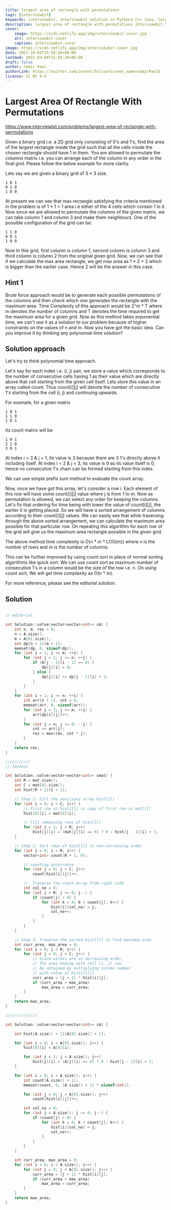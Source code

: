 ```yaml
---
title: largest area of rectangle with permutations
tags: [interviewbit]
keywords: interviewbit, interviewbit solution in Python3 C++ Java, largest area of rectangle with permutations solution
description: largest area of rectangle with permutations Interviewbit Solution Explained
cover:
    image: https://scdn.netlify.app/img/interviewbit-cover.jpg
    alt: interviewbit-cover
    caption: interviewbit-cover
image: https://scdn.netlify.app/img/interviewbit-cover.jpg
date: 2021-10-04T15:58:26+08:00
lastmod: 2022-03-04T15:58:26+08:00
draft: false
author: Samir Paul
authorLink: https://twitter.com/intent/follow?screen_name=SamirPaulb
license: CC BY 4.0
---
```


# Largest Area Of Rectangle With Permutations

https://www.interviewbit.com/problems/largest-area-of-rectangle-with-permutations

Given a binary grid i.e. a 2D grid only consisting of 0's and 1's, find the area of the largest rectangle inside the grid such that all the cells inside the chosen rectangle should have 1 in them. You are allowed to permutate the columns matrix i.e. you can arrange each of the column in any order in the final grid. Please follow the below example for more clarity.

Lets say we are given a binary grid of 3 * 3 size.
```
1 0 1
0 1 0
1 0 0
```
At present we can see that max rectangle satisfying the criteria mentioned in the problem is of 1 * 1 = 1 area i.e either of the 4 cells which contain 1 in it. Now since we are allowed to permutate the columns of the given matrix, we can take column 1 and column 3 and make them neighbours. One of the possible configuration of the grid can be:
```
1 1 0
0 0 1
1 0 0
```

Now In this grid, first column is column 1, second column is column 3 and third column is column 2 from the original given grid. Now, we can see that if we calculate the max area rectangle, we get max area as 1 * 2 = 2 which is bigger than the earlier case. Hence 2 will be the answer in this case.


## Hint 1

Brute force approach would be to generate each possible permutations of the columns and then check which one generates the rectangle with the maximum area. 
Time Complexity of this approach would be 2^m * T where m denotes the number of columns and T denotes the time required to get the maximum area for a given grid. Now as this method takes exponential time, we can't use it as a solution to our problem because of higher constraints on the values of n and m. 
Now you have got the basic idea. Can you improve it by thinking any polynomial time solution? 

## Solution approach

Let's try to think polynomial time approach.

Let's say for each index i.e. (i, j) pair, we store a value which corresponds to the number of consecutive cells having 1 as their value which are directly above that cell starting from the given cell itself. Lets store this value in an array called count. Thus count[i][j] will denote the number of consecutive 1's starting from the cell (i, j) and continuing upwards. 

For example, for a given matrix

```
1 0 1
1 1 0
1 0 1 
```
Its count matrix will be
```
1 0 1
2 1 0
3 0 1 
```
 At index i = 3 & j = 1, its value is 3 because there are 3 1's directly above it including itself. At index i = 2 & j = 3, its value is 0 as its value itself is 0, hence no consecutive 1's chain can be formed starting from this index.

We can use simple prefix sum method to evaluate the count array. 

Now, once we have got this array, let's consider a row i. Each element of this row will have some count[i][j] value where j is from 1 to m. Now as permutation is allowed, we can select any order for keeping the columns. Let's fix that ordering for time being with lower the value of count[i][j], the earlier it is getting placed. So we will have a sorted arrangement of columns according to their count[i][j] values. We can easily see that while traversing through the above sorted arrangement, we can calculate the maximum area possible for that particular row. On repeating this algorithm for each row of the grid will give us the maximum area rectangle possible in the given grid. 

The above method time complexity is O(n * m * LOG(m)) where n is the number of rows and m is the number of columns. 

This can be further improved by using count sort in place of normal sorting algorithms like quick sort. We can use count sort as maximum number of consecutive 1's in a column would be the size of the row i.e. n. On using count sort, We will get time complexity as O(n * m).

For more reference, please see the editorial solution.

## Solution

```cpp

// editorial

int Solution::solve(vector<vector<int>> &A) {
    int n, m, res = 0;
    n = A.size();
    m = A[0].size();
    int dp[n + 1][m + 1];
    memset(dp, 0, sizeof(dp));
    for (int i = 1; i <= m; ++i) {
        for (int j = 1; j <= n; ++j) {
            if (A[j - 1][i - 1] == 0) {
                dp[j][i] = 0;
            } else {
                dp[j][i] += dp[j - 1][i] + 1;
            }
        }
    }
    for (int i = 1; i <= n; ++i) {
        int arr[n + 1], cnt = 0;
        memset(arr, 0, sizeof(arr));
        for (int j = 1; j <= m; ++j) {
            arr[dp[i][j]]++;
        }
        for (int j = n; j >= 0; --j) {
            cnt += arr[j];
            res = max(res, cnt * j);
        }
    }
    return res;
}

///////////
// fastest

int Solution::solve(vector<vector<int>> &mat) {
    int R = mat.size();
    int C = mat[0].size();
    int hist[R + 1][C + 1];

    // Step 1: Fill the auxiliary array hist[][]
    for (int i = 0; i < C; i++) {
        // First row in hist[][] is copy of first row in mat[][]
        hist[0][i] = mat[0][i];

        // Fill remaining rows of hist[][]
        for (int j = 1; j < R; j++)
            hist[j][i] = (mat[j][i] == 0) ? 0 : hist[j - 1][i] + 1;
    }

    // Step 2: Sort rows of hist[][] in non-increasing order
    for (int i = 0; i < R; i++) {
        vector<int> count(R + 1, 0);

        // counting occurrence
        for (int j = 0; j < C; j++)
            count[hist[i][j]]++;

        //  Traverse the count array from right side
        int col_no = 0;
        for (int j = R; j >= 0; j--) {
            if (count[j] > 0) {
                for (int k = 0; k < count[j]; k++) {
                    hist[i][col_no] = j;
                    col_no++;
                }
            }
        }
    }

    // Step 3: Traverse the sorted hist[][] to find maximum area
    int curr_area, max_area = 0;
    for (int i = 0; i < R; i++) {
        for (int j = 0; j < C; j++) {
            // Since values are in decreasing order,
            // The area ending with cell (i, j) can
            // be obtained by multiplying column number
            // with value of hist[i][j]
            curr_area = (j + 1) * hist[i][j];
            if (curr_area > max_area)
                max_area = curr_area;
        }
    }
    return max_area;
}

//////////////

int Solution::solve(vector<vector<int>> &A) {

    int hist[A.size() + 1][A[0].size() + 1];

    for (int i = 0; i < A[0].size(); i++) {
        hist[0][i] = A[0][i];

        for (int j = 1; j < A.size(); j++)
            hist[j][i] = (A[j][i] == 0) ? 0 : hist[j - 1][i] + 1;
    }

    for (int i = 0; i < A.size(); i++) {
        int count[A.size() + 1];
        memset(count, 0, (A.size() + 1) * sizeof(int));

        for (int j = 0; j < A[0].size(); j++)
            count[hist[i][j]]++;

        int col_no = 0;
        for (int j = A.size(); j >= 0; j--) {
            if (count[j] > 0) {
                for (int k = 0; k < count[j]; k++) {
                    hist[i][col_no] = j;
                    col_no++;
                }
            }
        }
    }

    int curr_area, max_area = 0;
    for (int i = 0; i < A.size(); i++) {
        for (int j = 0; j < A[0].size(); j++) {
            curr_area = (j + 1) * hist[i][j];
            if (curr_area > max_area)
                max_area = curr_area;
        }
    }
    return max_area;
}
```